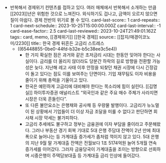 - 반복해서 경제위기 컨텐츠를 접하고 있다. 여러 매체에서 반복해서 소개하는 만큼 [[2023]]년은 위험한 것으로 느껴진다. 외식하기도 겁나고, 금액이 오르지 않으면 질이 아쉽다. 경제 전반의 위기로 볼 수 있다.
  card-last-score:: 1
  card-repeats:: 1
  card-next-schedule:: 2023-10-25T15:00:00.000Z
  card-last-interval:: -1
  card-ease-factor:: 2.5
  card-last-reviewed:: 2023-10-24T21:49:01.162Z
  tags:: card, memo, [[경제위기]] [[한국 경제]]
  source:: [[잡지/매경이코노미/2230]]
  title:: 한국 경제 뒤흔든 고금리 스트레스
  * ((65448855-0be0-44fd-b32e-b5c38ee3c5e4))
	- 한 가지 확실한 점은 과거와 같은 초저금리 시대는 한동안 잊어야 한다는 사실이다. 금리를 더 올리지 않더라도 당분간 하락의 길로 방향을 전환할 가능성은 늦다. 지난해 레고 사태 이후 안정을 되찾던 채권 시장에 다시 긴장감이 돌고 있다는 점도 이를 보여주는 단면이다. 기업 재무팀도 이자 비용을 줄이기 위해 총력을 기울이고 있다.
	- 한국은 예민하게 고금리에 대비해야 한다는 목소리에 힘이 실린다.
	  [[김명실]] 하이투자증권 애널리스트 “외국인과 같은 주요 매수 주체가 사라지면 시장은 더욱 흔들린다”.
	- 또 다른 불안요소는 은행채와 공사채 등 우량물 발행이다.
	  고금리가 뉴노멀이 된 상황에서 기업들이 더 이상 자금 조달을 미룰 수 없다고 판단하면 회사채 시장 약세는 불가피하다.
	- 고금리 추세에도 불구하고 정부는 금융권에 이자 부담을 줄이라고 주문해왔다. 그러나 부동산 경기 회복 기대로 5대 은행 주담대 잔액이 2년 만에 최대폭으로 늘어나는 등 가계대출 증가세가 좀처럼 꺽이지 않고 있다. 5대 은행의 지난 9월 말 가계대출 잔액은 전월보다 1조 5174억원 늘어 5개월 연속 증가세를 이어갔다.
	  그러자 금융당국이 가계대출을 조이는 방향으로 선회하며 시중은행이 주택담보대출 등 가계대출 금리 인상에 들어갔다.